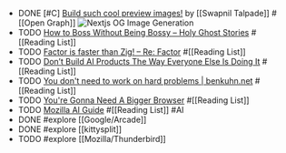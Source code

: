 - DONE [#C] [Build such cool preview images!](https://www.swapniltalpade.com/blog/next-og-image-generation) by [[Swapnil Talpade]] #[[Open Graph]]
  <img src="https://www.swapniltalpade.com/_next/image?url=%2F_static%2Fblogs%2Fnext-og-generation%2Fbrowser-output.png&w=3840&q=75" alt="Nextjs OG Image Generation" class="article-cover" />
- TODO [How to Boss Without Being Bossy – Holy Ghost Stories](https://www.jeffwofford.com/?p=2089) #[[Reading List]]
- TODO [Factor is faster than Zig! – Re: Factor](https://re.factorcode.org/2023/11/factor-is-faster-than-zig.html) #[[Reading List]]
- TODO [Don’t Build AI Products The Way Everyone Else Is Doing It](https://www.builder.io/blog/build-ai) #[[Reading List]]
- TODO [You don't need to work on hard problems | benkuhn.net](https://www.benkuhn.net/hard/) #[[Reading List]]
- TODO [You're Gonna Need A Bigger Browser](https://berjon.com/bigger-browser/) #[[Reading List]]
- TODO [Mozilla AI Guide](https://ai-guide.future.mozilla.org/) #[[Reading List]] #AI
- DONE #explore [[Google/Arcade]]
- DONE #explore [[kittysplit]]
- TODO #explore [[Mozilla/Thunderbird]]